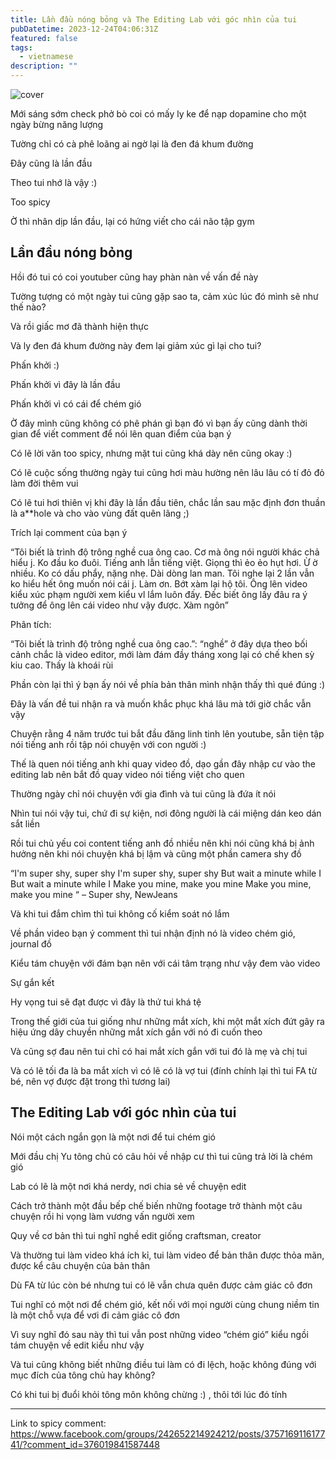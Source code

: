 ```yaml
---
title: Lần đầu nóng bỏng và The Editing Lab với góc nhìn của tui
pubDatetime: 2023-12-24T04:06:31Z
featured: false
tags:
  - vietnamese
description: ""
---
```


![cover](@assets/images/lan-dau-nong-bong-va-the-editing-lab-voi-goc-nhin-cua-tui.png)

Mới sáng sớm check phở bò coi có mấy ly ke để nạp dopamine cho một ngày bừng năng lượng

Tường chỉ có cà phê loãng ai ngờ lại là đen đá khum đường

Đây cũng là lần đầu

Theo tui nhớ là vậy :) 

Too spicy

Ờ thì nhân dịp lần đầu, lại có hứng viết cho cái não tập gym

## Lần đầu nóng bỏng

Hồi đó tui có coi youtuber cũng  hay phàn nàn về vấn đề này

Tường tượng có một ngày tui cũng gặp sao ta, cảm xúc lúc đó mình sẽ như thế nào?

Và rồi giấc mơ đã thành hiện thực

Và ly đen đá khum đường này đem lại giảm xúc gì lại cho tui?

Phấn khởi :)

Phấn khởi vì đây là lần đầu

Phấn khởi vì có cái để chém gió

Ờ đây mình cũng không có phê phán gì bạn đó vì bạn ấy cũng dành thời gian để viết comment để nói lên quan điểm của bạn ý

Có lẽ lời văn too spicy, nhưng mặt tui cũng khá dày nên cũng okay :)

Có lẽ cuộc sống thường ngày tui cũng hơi màu hường nên lâu lâu có tí đỏ đỏ làm đời thêm vui

Có lẽ tui hơi thiên vị khi đây là lần đầu tiên, chắc lần sau mặc định đơn thuần là a**hole và cho vào vùng đất quên lãng ;)

Trích lại comment của bạn ý

“Tôi biết là trình độ trông nghề cua ông cao. Cơ mà ông nói người khác chả hiểu j. Ko đầu ko đuôi. Tiếng anh lẫn tiếng việt. Giọng thì ẻo ẻo hụt hơi. Ừ ờ nhiều. Ko có dấu phẩy, nặng nhẹ. Dài dòng lan man. Tôi nghe lại 2 lần vẫn ko hiểu hết ông muốn nói cái j. Làm ơn. Bớt xàm lại hộ tôi. Ông lên video kiểu xúc phạm người xem kiểu vl lắm luôn đấy. Đếc biết ông lấy đâu ra ý tưởng để ông lên cái video như vậy được. Xàm ngôn”

Phân tích:

“Tôi biết là trình độ trông nghề cua ông cao.”: “nghề” ở đây dựa theo bối cảnh chắc là video editor, mới làm đám đầy tháng xong lại có chế khen sỳ kiu cao. Thấy là khoái rùi

Phần còn lại thì ý bạn ấy nói về phía bản thân mình nhận thấy thì qué đúng :)

Đây là vấn đề tui nhận ra và muốn khắc phục khá lâu mà tới giờ chắc vẫn vậy

Chuyện rằng 4 năm trước tui bắt đầu đăng linh tinh lên youtube, sẵn tiện tập nói tiếng anh rồi tập nói chuyện với con người :)

Thế là quen nói tiếng anh khi quay video đồ, dạo gần đây nhập cư vào the editing lab nên bắt đồ quay video nói tiếng việt cho quen

Thường ngày chỉ nói chuyện với gia đình và tui cũng là đứa ít nói

Nhìn tui nói vậy tui, chứ đi sự kiện, nơi đông người là cái miệng dán keo dán sắt liền

Rồi tui chủ yếu coi content tiếng anh đồ nhiều nên khi nói cũng khá bị ảnh hưởng nên khi nói chuyện khá bị lậm và cũng một phần camera shy đồ

“I'm super shy, super shy
I'm super shy, super shy
But wait a minute while I
But wait a minute while I
Make you mine, make you mine
Make you mine, make you mine
“ – Super shy, NewJeans

Và khi tui đắm chìm thì tui không cố kiểm soát nó lắm

Về phần video bạn ý comment thì tui nhận định nó là video chém gió, journal đồ

Kiểu tám chuyện với đám bạn nên với cái tâm trạng như vậy đem vào video

Sự gắn kết

Hy vọng tui sẽ đạt được vì đây là thứ tui khá tệ

Trong thế giới của tui giống như những mắt xích, khi một mắt xích đứt gây ra hiệu ứng dây chuyền những mắt xích gắn với nó đi cuốn theo

Và cũng sợ đau nên tui chỉ có hai mắt xích gắn với tui đó là mẹ và chị tui

Và có lẽ tối đa là ba mắt xích vì có lẽ có là vợ tui (đính chính lại thì tui FA từ bé, nên vợ được đặt trong thì tương lai)

## The Editing Lab với góc nhìn của tui

Nói một cách ngắn gọn là một nơi để tui chém gió

Mới đầu chị Yu tông chủ có câu hỏi về nhập cư thì tui cũng trả lời là chém gió

Lab có lẽ là một nơi khá nerdy, nơi chia sẻ về chuyện edit

Cách trở thành một đầu bếp chế biến những footage trở thành một câu chuyện rồi hi vọng làm vương vấn người xem

Quy về cơ bản thì tui nghĩ nghề edit giống craftsman, creator

Và thường tui làm video khá ích kỉ, tui làm video để bản thân được thỏa mãn, được kể câu chuyện của bản thân

Dù FA từ lúc còn bé nhưng tui có lẽ vẫn chưa quên được cảm giác cô đơn

Tui nghĩ có một nơi để chém gió, kết nối với mọi người cùng chung niềm tin là một chỗ vựa để vơi đi cảm giác cô đơn

Vì suy nghĩ đó sau này thì tui vẫn post những video “chém gió” kiểu ngồi tám chuyện về edit kiểu như vậy

Và tui cũng không biết những điều tui làm có đi lệch, hoặc không đúng với mục đích của tông chủ hay không?

Có khi tui bị đuổi khỏi tông môn không chừng :) , thôi tới lúc đó tính

---

Link to spicy comment: <https://www.facebook.com/groups/242652214924212/posts/375716911617741/?comment_id=376019841587448>
